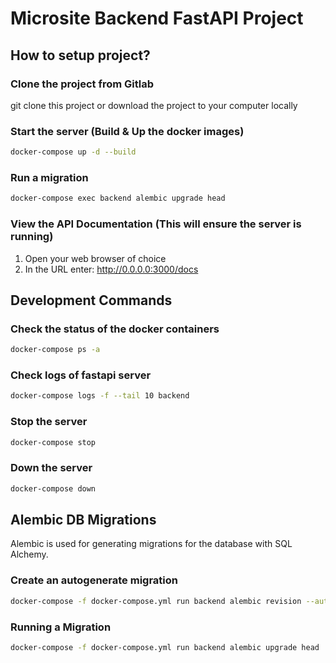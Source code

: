 # Microsite Backend FastAPI Project

## How to setup project?

### Clone the project from Gitlab

git clone this project or download the project to your computer locally

### Start the server (Build & Up the docker images)

```sh
docker-compose up -d --build
```

### Run a migration

```sh
docker-compose exec backend alembic upgrade head
```

### View the API Documentation (This will ensure the server is running)

1. Open your web browser of choice
1. In the URL enter: http://0.0.0.0:3000/docs

## Development Commands

### Check the status of the docker containers

```sh
docker-compose ps -a
```

### Check logs of fastapi server

```sh
docker-compose logs -f --tail 10 backend
```

### Stop the server

```sh
docker-compose stop
```

### Down the server

```sh
docker-compose down
```

## Alembic DB Migrations

Alembic is used for generating migrations for the database with SQL Alchemy.

### Create an autogenerate migration

```sh
docker-compose -f docker-compose.yml run backend alembic revision --autogenerate -m [commit message]
```

### Running a Migration

```sh
docker-compose -f docker-compose.yml run backend alembic upgrade head
```

